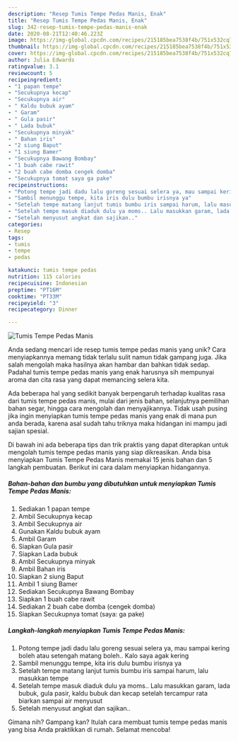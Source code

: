 ```yaml
---
description: "Resep Tumis Tempe Pedas Manis, Enak"
title: "Resep Tumis Tempe Pedas Manis, Enak"
slug: 342-resep-tumis-tempe-pedas-manis-enak
date: 2020-08-21T12:40:46.223Z
image: https://img-global.cpcdn.com/recipes/215185bea7538f4b/751x532cq70/tumis-tempe-pedas-manis-foto-resep-utama.jpg
thumbnail: https://img-global.cpcdn.com/recipes/215185bea7538f4b/751x532cq70/tumis-tempe-pedas-manis-foto-resep-utama.jpg
cover: https://img-global.cpcdn.com/recipes/215185bea7538f4b/751x532cq70/tumis-tempe-pedas-manis-foto-resep-utama.jpg
author: Julia Edwards
ratingvalue: 3.1
reviewcount: 5
recipeingredient:
- "1 papan tempe"
- "Secukupnya kecap"
- "Secukupnya air"
- " Kaldu bubuk ayam"
- " Garam"
- " Gula pasir"
- " Lada bubuk"
- "Secukupnya minyak"
- " Bahan iris"
- "2 siung Baput"
- "1 siung Bamer"
- "Secukupnya Bawang Bombay"
- "1 buah cabe rawit"
- "2 buah cabe domba cengek domba"
- "Secukupnya tomat saya ga pake"
recipeinstructions:
- "Potong tempe jadi dadu lalu goreng sesuai selera ya, mau sampai kering boleh atau setengah matang boleh.. Kalo saya agak kering"
- "Sambil menunggu tempe, kita iris dulu bumbu irisnya ya"
- "Setelah tempe matang lanjut tumis bumbu iris sampai harum, lalu masukkan tempe"
- "Setelah tempe masuk diaduk dulu ya moms.. Lalu masukkan garam, lada bubuk, gula pasir, kaldu bubuk dan kecap setelah tercampur rata biarkan sampai air menyusut"
- "Setelah menyusut angkat dan sajikan.."
categories:
- Resep
tags:
- tumis
- tempe
- pedas

katakunci: tumis tempe pedas 
nutrition: 115 calories
recipecuisine: Indonesian
preptime: "PT16M"
cooktime: "PT33M"
recipeyield: "3"
recipecategory: Dinner

---
```



![Tumis Tempe Pedas Manis](https://img-global.cpcdn.com/recipes/215185bea7538f4b/751x532cq70/tumis-tempe-pedas-manis-foto-resep-utama.jpg)

Anda sedang mencari ide resep tumis tempe pedas manis yang unik? Cara menyiapkannya memang tidak terlalu sulit namun tidak gampang juga. Jika salah mengolah maka hasilnya akan hambar dan bahkan tidak sedap. Padahal tumis tempe pedas manis yang enak harusnya sih mempunyai aroma dan cita rasa yang dapat memancing selera kita.

Ada beberapa hal yang sedikit banyak berpengaruh terhadap kualitas rasa dari tumis tempe pedas manis, mulai dari jenis bahan, selanjutnya pemilihan bahan segar, hingga cara mengolah dan menyajikannya. Tidak usah pusing jika ingin menyiapkan tumis tempe pedas manis yang enak di mana pun anda berada, karena asal sudah tahu triknya maka hidangan ini mampu jadi sajian spesial.




Di bawah ini ada beberapa tips dan trik praktis yang dapat diterapkan untuk mengolah tumis tempe pedas manis yang siap dikreasikan. Anda bisa menyiapkan Tumis Tempe Pedas Manis memakai 15 jenis bahan dan 5 langkah pembuatan. Berikut ini cara dalam menyiapkan hidangannya.

<!--inarticleads1-->

##### Bahan-bahan dan bumbu yang dibutuhkan untuk menyiapkan Tumis Tempe Pedas Manis:

1. Sediakan 1 papan tempe
1. Ambil Secukupnya kecap
1. Ambil Secukupnya air
1. Gunakan  Kaldu bubuk ayam
1. Ambil  Garam
1. Siapkan  Gula pasir
1. Siapkan  Lada bubuk
1. Ambil Secukupnya minyak
1. Ambil  Bahan iris
1. Siapkan 2 siung Baput
1. Ambil 1 siung Bamer
1. Sediakan Secukupnya Bawang Bombay
1. Siapkan 1 buah cabe rawit
1. Sediakan 2 buah cabe domba (cengek domba)
1. Siapkan Secukupnya tomat (saya: ga pake)




<!--inarticleads2-->

##### Langkah-langkah menyiapkan Tumis Tempe Pedas Manis:

1. Potong tempe jadi dadu lalu goreng sesuai selera ya, mau sampai kering boleh atau setengah matang boleh.. Kalo saya agak kering
1. Sambil menunggu tempe, kita iris dulu bumbu irisnya ya
1. Setelah tempe matang lanjut tumis bumbu iris sampai harum, lalu masukkan tempe
1. Setelah tempe masuk diaduk dulu ya moms.. Lalu masukkan garam, lada bubuk, gula pasir, kaldu bubuk dan kecap setelah tercampur rata biarkan sampai air menyusut
1. Setelah menyusut angkat dan sajikan..




Gimana nih? Gampang kan? Itulah cara membuat tumis tempe pedas manis yang bisa Anda praktikkan di rumah. Selamat mencoba!
